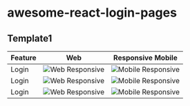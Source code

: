# awesome-react-login-pages


## Template1

| Feature       | Web                         | Responsive Mobile                         |
|---------------|-----------------------------|-------------------------------|
| Login   | ![Web Responsive](https://github.com/dvird/awesome-react-login-pages/blob/main/template1/screenshot-web.png)  | ![Mobile Responsive](https://github.com/dvird/awesome-react-login-pages/blob/main/template1/screenshot-mobile.png) |
| Login   | ![Web Responsive](https://github.com/dvird/awesome-react-login-pages/blob/main/template2/screenshot-web.png)  | ![Mobile Responsive](https://github.com/dvird/awesome-react-login-pages/blob/main/template2/screenshot-mobile.png) |
| Login   | ![Web Responsive](https://github.com/dvird/awesome-react-login-pages/blob/main/template3/screenshot-web.gif)  | ![Mobile Responsive](https://github.com/dvird/awesome-react-login-pages/blob/main/template3/screenshot-mobile.png) |

